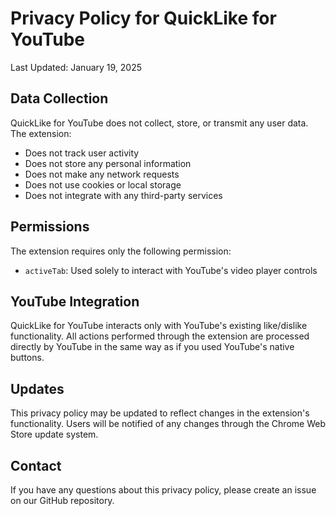 # Privacy Policy for QuickLike for YouTube

Last Updated: January 19, 2025

## Data Collection

QuickLike for YouTube does not collect, store, or transmit any user data. The extension:
- Does not track user activity
- Does not store any personal information
- Does not make any network requests
- Does not use cookies or local storage
- Does not integrate with any third-party services

## Permissions

The extension requires only the following permission:
- `activeTab`: Used solely to interact with YouTube's video player controls

## YouTube Integration

QuickLike for YouTube interacts only with YouTube's existing like/dislike functionality. All actions performed through the extension are processed directly by YouTube in the same way as if you used YouTube's native buttons.

## Updates

This privacy policy may be updated to reflect changes in the extension's functionality. Users will be notified of any changes through the Chrome Web Store update system.

## Contact

If you have any questions about this privacy policy, please create an issue on our GitHub repository.
